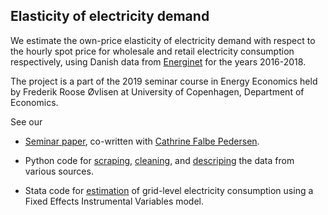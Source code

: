 ## Elasticity of electricity demand
We estimate the own-price elasticity of electricity demand with respect to the hourly spot price for wholesale and retail electricity consumption respectively, using Danish data from [Energinet](https://www.energidataservice.dk/en) for the years 2016-2018.

The project is a part of the 2019 seminar course in Energy Economics held by Frederik Roose Øvlisen at University of Copenhagen, Department of Economics.

See our

* [Seminar paper](https://github.com/thornoe/energy/blob/master/latex/main.pdf), co-written with [Cathrine Falbe Pedersen](https://github.com/CathrinePedersen).

* Python code for [scraping](https://github.com/thornoe/energy/blob/master/python/_scraping.py), [cleaning](https://github.com/thornoe/energy/blob/master/python/_cleaning.py), and [descriping](https://github.com/thornoe/energy/blob/master/python/_descriptive.py) the data from various sources.

* Stata code for [estimation](https://github.com/thornoe/energy/blob/master/stata/_main.do) of grid-level electricity consumption using a Fixed Effects Instrumental Variables model.
